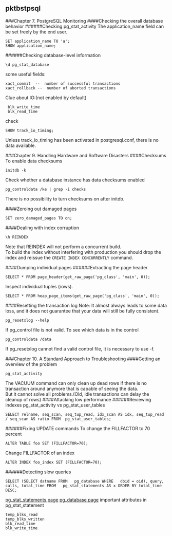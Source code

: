 ## pktbstpsql
###Chapter 7. PostgreSQL Monitoring
####Checking the overall database behavior
######Checking pg_stat_activity
The application_name field can be set freely by the end user.
```
SET application_name TO 'a';
SHOW application_name;  
```
######Checking database-level information
```
\d pg_stat_database
```
some useful fields:
```
xact_commit  --  number of successful transactions
xact_rollback --  number of aborted transactions
```
Clue about IO:(not enabled by default)
```
 blk_write_time 
 blk_read_time
 ```
check
```
SHOW track_io_timing;
```
Unless track_io_timing has been activated in postgresql.conf, there is no data available.


###Chapter 9. Handling Hardware and Software Disasters
####Checksums 
To enable data checksums
```
initdb -k
```
Check whether a database instance has data checksums enabled
```
pg_controldata /ke | grep -i checks
```
There is no possibility to turn checksums on after initdb.

####Zeroing out damaged pages
```
SET zero_damaged_pages TO on;
```
####Dealing with index corruption
```
\h REINDEX
```
Note that REINDEX will not perform a concurrent build.  
To build the index without interfering with production you should drop the index and reissue the ```CREATE INDEX CONCURRENTLY``` command.

####Dumping individual pages
######Extracting the page header
```
SELECT * FROM page_header(get_raw_page('pg_class', 'main', 0));
```
Inspect individual tuples (rows).
```
SELECT * FROM heap_page_items(get_raw_page('pg_class', 'main', 0));
```

####Resetting the transaction log
Note: It almost always leads to some data loss, and it does not guarantee that your data will still be fully consistent.
```
pg_resetxlog --help
```
If pg_control file is not valid. To see which data is in the control
```
pg_controldata /data
```
If pg_resetxlog cannot find a valid control file, it is necessary to use -f.

###Chapter 10. A Standard Approach to Troubleshooting
####Getting an overview of the problem
```
pg_stat_activity
```
The VACUUM command can only clean up dead rows if there is no transaction around anymore that is capable of seeing the data.  
But it cannot solve all problems.(Old, idle transactions can delay the cleanup of rows)
####Attacking low performance
######Reviewing indexes
pg_stat_activity vs pg_stat_user_tables
```
SELECT relname, seq_scan, seq_tup_read, idx_scan AS idx, seq_tup_read / seq_scan AS ratio FROM  pg_stat_user_tables;
```

######Fixing UPDATE commands
To change the FILLFACTOR to 70 percent
```
ALTER TABLE foo SET (FILLFACTOR=70);
```
Change FILLFACTOR of an index
```
ALTER INDEX foo_index SET (FILLFACTOR=70);
```

######Detecting slow queries
```
SELECT (SELECT datname FROM   pg_database WHERE   dbid = oid), query, calls, total_time FROM   pg_stat_statements AS x ORDER BY total_time DESC;
```
[pg_stat_statements page](https://www.postgresql.org/docs/current/static/pgstatstatements.html)
[pg_database page](https://www.postgresql.org/docs/current/static/catalog-pg-database.html)
important attributes in pg_stat_statement
```
temp_blks_read  
temp_blks_written  
blk_read_time  
blk_write_time
```
